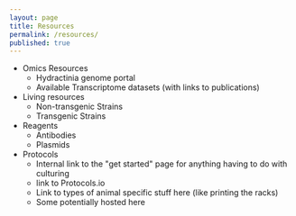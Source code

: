 ```yaml
---
layout: page
title: Resources
permalink: /resources/
published: true
---
```


- Omics Resources
  - Hydractinia genome portal
  - Available Transcriptome datasets (with links to publications)
- Living resources
  - Non-transgenic Strains
  - Transgenic Strains
- Reagents
  - Antibodies
  - Plasmids
- Protocols
  - Internal link to the "get started" page for anything having to do with culturing
  - link to Protocols.io
  - Link to types of animal specific stuff here (like printing the racks) 
  - Some potentially hosted here
